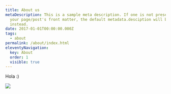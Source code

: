 ```yaml
---
title: About us
metaDescription: This is a sample meta description. If one is not present in
  your page/post's front matter, the default metadata.desciption will be used
  instead.
date: 2017-01-01T00:00:00.000Z
tags:
  - about
permalink: /about/index.html
eleventyNavigation:
  key: About
  order: 1
  visible: true
---
```

Hola :)

![](https://ucarecdn.com/705db2ab-8ed1-49a0-9b89-dee1a44e99a9/)
